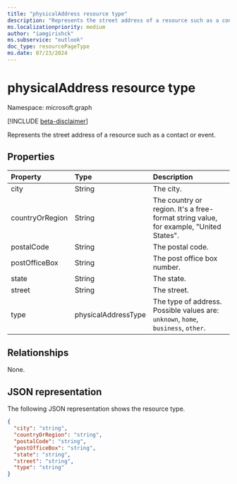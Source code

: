 ```yaml
---
title: "physicalAddress resource type"
description: "Represents the street address of a resource such as a contact or event."
ms.localizationpriority: medium
author: "iamgirishck"
ms.subservice: "outlook"
doc_type: resourcePageType
ms.date: 07/23/2024
---
```


# physicalAddress resource type

Namespace: microsoft.graph

[!INCLUDE [beta-disclaimer](../../includes/beta-disclaimer.md)]

Represents the street address of a resource such as a contact or event.


## Properties
| Property	   | Type	|Description|
|:---------------|:--------|:----------|
|city|String|The city.|
|countryOrRegion|String|The country or region. It's a free-format string value, for example, "United States".|
|postalCode|String|The postal code.|
|postOfficeBox|String|The post office box number.|
|state|String|The state.|
|street|String|The street.|
|type|physicalAddressType|The type of address. Possible values are: `unknown`, `home`, `business`, `other`.|

## Relationships

None.

## JSON representation

The following JSON representation shows the resource type.

<!-- {
  "blockType": "resource",
  "optionalProperties": [

  ],
  "@odata.type": "microsoft.graph.physicalAddress"
}-->

```json
{
  "city": "string",
  "countryOrRegion": "string",
  "postalCode": "string",
  "postOfficeBox": "string",
  "state": "string",
  "street": "string",
  "type": "string"
}

```

<!-- uuid: 8fcb5dbc-d5aa-4681-8e31-b001d5168d79
2015-10-25 14:57:30 UTC -->
<!--
{
  "type": "#page.annotation",
  "description": "physicalAddress resource",
  "keywords": "",
  "section": "documentation",
  "tocPath": "",
  "suppressions": []
}
-->


